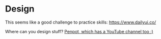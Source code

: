 # Design
This seems like a good challenge to practice skills: https://www.dailyui.co/ 

Where can you design stuff? [Penpot, which has a YouTube channel too :)](https://www.youtube.com/channel/UCAqS8G72uv9P5HG1IfgnQ9g)
